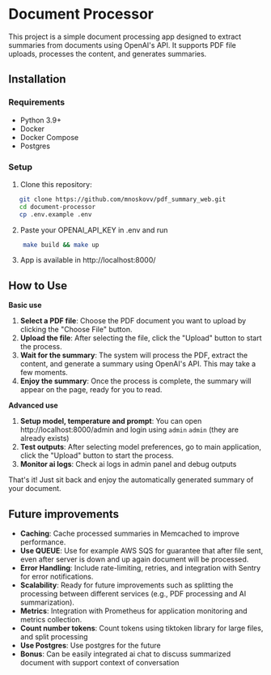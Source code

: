 # Document Processor

This project is a simple document processing app designed to extract summaries from documents using OpenAI's API. It supports PDF file uploads, processes the content, and generates summaries.

## Installation

### Requirements
- Python 3.9+
- Docker
- Docker Compose
- Postgres

### Setup

1. Clone this repository:
```bash
   git clone https://github.com/mnoskovv/pdf_summary_web.git
   cd document-processor
   cp .env.example .env
```
2. Paste your OPENAI_API_KEY in .env
and run
```bash
    make build && make up
```
3. App is available in http://localhost:8000/

## How to Use

**Basic use**
1. **Select a PDF file**: Choose the PDF document you want to upload by clicking the "Choose File" button.
2. **Upload the file**: After selecting the file, click the "Upload" button to start the process.
3. **Wait for the summary**: The system will process the PDF, extract the content, and generate a summary using OpenAI's API. This may take a few moments.
4. **Enjoy the summary**: Once the process is complete, the summary will appear on the page, ready for you to read.

**Advanced use**
1. **Setup model, temperature and prompt**: You can open http://localhost:8000/admin and login using `admin` `admin` (they are already exists)
2. **Test outputs**: After selecting model preferences, go to main application, click the "Upload" button to start the process.
3. **Monitor ai logs**: Check ai logs in admin panel and debug outputs

That's it! Just sit back and enjoy the automatically generated summary of your document.

## Future improvements
- **Caching**: Cache processed summaries in Memcached to improve performance.
- **Use QUEUE**: Use for example AWS SQS for guarantee that after file sent, even after server is down and up again document will be processed.
- **Error Handling**: Include rate-limiting, retries, and integration with Sentry for error notifications.
- **Scalability**: Ready for future improvements such as splitting the processing between different services (e.g., PDF processing and AI summarization).
- **Metrics**: Integration with Prometheus for application monitoring and metrics collection.
- **Count number tokens**: Count tokens using tiktoken library for large files, and split processing
- **Use Postgres**: Use postgres for the future
- **Bonus**: Can be easily integrated ai chat to discuss summarized document with support context of conversation
